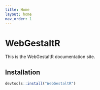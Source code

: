 ```yaml
---
title: Home
layout: home
nav_order: 1
---
```


# WebGestaltR

This is the WebGestaltR documentation site.

## Installation

```R
devtools::install("WebGestaltR")
```

